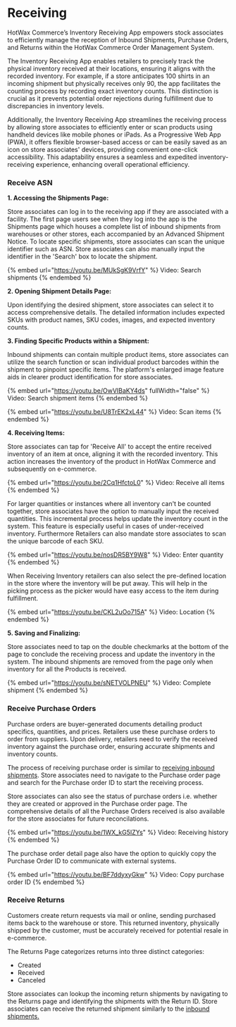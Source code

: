 # Receiving

HotWax Commerce’s Inventory Receiving App empowers stock associates to efficiently manage the reception of Inbound Shipments, Purchase Orders, and Returns within the HotWax Commerce Order Management System.

The Inventory Receiving App enables retailers to precisely track the physical inventory received at their locations, ensuring it aligns with the recorded inventory. For example, if a store anticipates 100 shirts in an incoming shipment but physically receives only 90, the app facilitates the counting process by recording exact inventory counts. This distinction is crucial as it prevents potential order rejections during fulfillment due to discrepancies in inventory levels.

Additionally, the Inventory Receiving App streamlines the receiving process by allowing store associates to efficiently enter or scan products using handheld devices like mobile phones or iPads. As a Progressive Web App (PWA), it offers flexible browser-based access or can be easily saved as an icon on store associates' devices, providing convenient one-click accessibility. This adaptability ensures a seamless and expedited inventory-receiving experience, enhancing overall operational efficiency.

### Receive ASN

**1. Accessing the Shipments Page:**

Store associates can log in to the receiving app if they are associated with a facility. The first page users see when they log into the app is the Shipments page which houses a complete list of inbound shipments from warehouses or other stores, each accompanied by an Advanced Shipment Notice. To locate specific shipments, store associates can scan the unique identifier such as ASN. Store associates can also manually input the identifier in the 'Search' box to locate the shipment.

{% embed url="https://youtu.be/MUkSgK9VrfY" %}
Video: Search shipments
{% endembed %}

**2. Opening Shipment Details Page:**&#x20;

Upon identifying the desired shipment, store associates can select it to access comprehensive details. The detailed information includes expected SKUs with product names, SKU codes, images, and expected inventory counts.

**3. Finding Specific Products within a Shipment:**&#x20;

Inbound shipments can contain multiple product items, store associates can utilize the search function or scan individual product barcodes within the shipment to pinpoint specific items. The platform's enlarged image feature aids in clearer product identification for store associates.

{% embed url="https://youtu.be/OwVIBaKY4ds" fullWidth="false" %}
Video: Search shipment items
{% endembed %}

{% embed url="https://youtu.be/U8TrEK2xL44" %}
Video: Scan items
{% endembed %}

**4. Receiving Items:**

Store associates can tap for 'Receive All' to accept the entire received inventory of an item at once, aligning it with the recorded inventory. This action increases the inventory of the product in HotWax Commerce and subsequently on e-commerce.

{% embed url="https://youtu.be/2Cq1HfctoL0" %}
Video: Receive all items
{% endembed %}

For larger quantities or instances where all inventory can't be counted together, store associates have the option to manually input the received quantities. This incremental process helps update the inventory count in the system. This feature is especially useful in cases of under-received inventory. Furthermore Retailers can also mandate store associates to scan the unique barcode of each SKU.

{% embed url="https://youtu.be/nosDR5BY9W8" %}
Video: Enter quantity
{% endembed %}

When Receiving Inventory retailers can also select the pre-defined location in the store where the inventory will be put away. This will help in the picking process as the picker would have easy access to the item during fulfillment.

{% embed url="https://youtu.be/CKL2uOo715A" %}
Video: Location
{% endembed %}

**5. Saving and Finalizing:**

Store associates need to tap on the double checkmarks at the bottom of the page to conclude the receiving process and update the inventory in the system. The inbound shipments are removed from the page only when inventory for all the Products is received.

{% embed url="https://youtu.be/sNETVOLPNEU" %}
Video: Complete shipment
{% endembed %}

### Receive Purchase Orders

Purchase orders are buyer-generated documents detailing product specifics, quantities, and prices. Retailers use these purchase orders to order from suppliers. Upon delivery, retailers need to verify the received inventory against the purchase order, ensuring accurate shipments and inventory counts.

The process of receiving purchase order is similar to [receiving inbound shipments](./#receive-asn). Store associates need to navigate to the Purchase order page and search for the Purchase order ID to start the receiving process.

Store associates can also see the status of purchase orders i.e. whether they are created or approved in the Purchase order page. The comprehensive details of all the Purchase Orders received is also available for the store associates for future reconcilations.

{% embed url="https://youtu.be/1WX_kG5IZYs" %}
Video: Receiving history
{% endembed %}

The purchase order detail page also have the option to quickly copy the Purchase Order ID to communicate with external systems.

{% embed url="https://youtu.be/BF7ddyxyGkw" %}
Video: Copy purchase order ID
{% endembed %}

### Receive Returns

Customers create return requests via mail or online, sending purchased items back to the warehouse or store. This returned inventory, physically shipped by the customer, must be accurately received for potential resale in e-commerce.

The Returns Page categorizes returns into three distinct categories:

* Created
* Received
* Canceled

Store associates can lookup the incoming return shipments by navigating to the Returns page and identifying the shipments with the Return ID. Store associates can receive the returned shipment similarly to the [inbound shipments](Receiving-incoming-shipments.md)[.](./#receive-asn)
